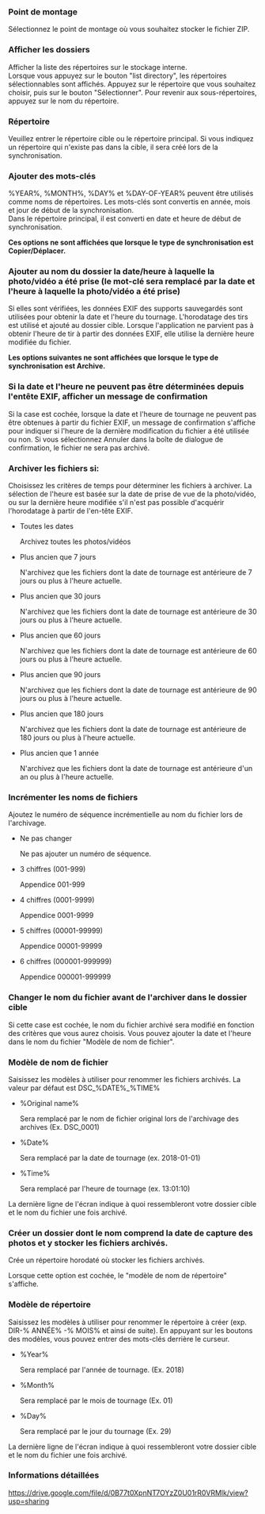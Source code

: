 ### Point de montage

Sélectionnez le point de montage où vous souhaitez stocker le fichier ZIP.

### Afficher les dossiers

Afficher la liste des répertoires sur le stockage interne.   
Lorsque vous appuyez sur le bouton "list directory", les répertoires sélectionnables sont affichés. Appuyez sur le répertoire que vous souhaitez choisir, puis sur le bouton "Sélectionner". Pour revenir aux sous-répertoires, appuyez sur le nom du répertoire.

### Répertoire

Veuillez entrer le répertoire cible ou le répertoire principal. Si vous indiquez un répertoire qui n'existe pas dans la cible, il sera créé lors de la synchronisation.

### Ajouter des mots-clés

%YEAR%, %MONTH%, %DAY% et %DAY-OF-YEAR% peuvent être utilisés comme noms de répertoires. Les mots-clés sont convertis en année, mois et jour de début de la synchronisation.  
Dans le répertoire principal, il est converti en date et heure de début de synchronisation.

**Ces options ne sont affichées que lorsque le type de synchronisation est Copier/Déplacer.**

### Ajouter au nom du dossier la date/heure à laquelle la photo/vidéo a été prise (le mot-clé sera remplacé par la date et l'heure à laquelle la photo/vidéo a été prise)

Si elles sont vérifiées, les données EXIF des supports sauvegardés sont utilisées pour obtenir la date et l'heure du tournage. L'horodatage des tirs est utilisé et ajouté au dossier cible. Lorsque l'application ne parvient pas à obtenir l'heure de tir à partir des données EXIF, elle utilise la dernière heure modifiée du fichier. 

**Les options suivantes ne sont affichées que lorsque le type de synchronisation est Archive.**

### Si la date et l'heure ne peuvent pas être déterminées depuis l'entête EXIF, afficher un message de confirmation

Si la case est cochée, lorsque la date et l'heure de tournage ne peuvent pas être obtenues à partir du fichier EXIF, un message de confirmation s'affiche pour indiquer si l'heure de la dernière modification du fichier a été utilisée ou non. Si vous sélectionnez Annuler dans la boîte de dialogue de confirmation, le fichier ne sera pas archivé. 

### Archiver les fichiers si:

Choisissez les critères de temps pour déterminer les fichiers à archiver. La sélection de l'heure est basée sur la date de prise de vue de la photo/vidéo, ou sur la dernière heure modifiée s'il n'est pas possible d'acquérir l'horodatage à partir de l'en-tête EXIF.

- Toutes les dates

   Archivez toutes les photos/vidéos

- Plus ancien que 7 jours

   N'archivez que les fichiers dont la date de tournage est antérieure de 7 jours ou plus à l'heure actuelle.

- Plus ancien que 30 jours

   N'archivez que les fichiers dont la date de tournage est antérieure de 30 jours ou plus à l'heure actuelle.

- Plus ancien que 60 jours

   N'archivez que les fichiers dont la date de tournage est antérieure de 60 jours ou plus à l'heure actuelle.

- Plus ancien que 90 jours

   N'archivez que les fichiers dont la date de tournage est antérieure de 90 jours ou plus à l'heure actuelle.

- Plus ancien que 180 jours

   N'archivez que les fichiers dont la date de tournage est antérieure de 180 jours ou plus à l'heure actuelle.

- Plus ancien que 1 année

   N'archivez que les fichiers dont la date de tournage est antérieure d'un an ou plus à l'heure actuelle. 

### Incrémenter les noms de fichiers

Ajoutez le numéro de séquence incrémentielle au nom du fichier lors de l'archivage.

- Ne pas changer

  Ne pas ajouter un numéro de séquence.

- 3 chiffres (001-999)

  Appendice 001-999

- 4 chiffres (0001-9999)

  Appendice 0001-9999

- 5 chiffres (00001-99999)

  Appendice 00001-99999

- 6 chiffres (000001-999999)

  Appendice 000001-999999

 

### Changer le nom du fichier avant de l'archiver dans le dossier cible 

Si cette case est cochée, le nom du fichier archivé sera modifié en fonction des critères que vous aurez choisis. Vous pouvez ajouter la date et l'heure dans le nom du fichier "Modèle de nom de fichier".

 

### Modèle de nom de fichier

Saisissez les modèles à utiliser pour renommer les fichiers archivés. La valeur par défaut est DSC_%DATE%_%TIME%

- %Original name%

  Sera remplacé par le nom de fichier original lors de l'archivage des archives (Ex. DSC_0001)

- %Date%

  Sera remplacé par la date de tournage (ex. 2018-01-01)

- %Time%

  Sera remplacé par l'heure de tournage (ex. 13:01:10)

La dernière ligne de l'écran indique à quoi ressembleront votre dossier cible et le nom du fichier une fois archivé.

### Créer un dossier dont le nom comprend la date de capture des photos et y stocker les fichiers archivés.

Crée un répertoire horodaté où stocker les fichiers archivés.  

Lorsque cette option est cochée, le "modèle de nom de répertoire" s'affiche.

### Modèle de répertoire

Saisissez les modèles à utiliser pour renommer le répertoire à créer (exp. DIR-% ANNÉE% -% MOIS% et ainsi de suite). En appuyant sur les boutons des modèles, vous pouvez entrer des mots-clés derrière le curseur.

- %Year%

  Sera remplacé par l'année de tournage. (Ex. 2018)

- %Month%

  Sera remplacé par le mois de tournage (Ex. 01)

- %Day%

  Sera remplacé par le jour du tournage (Ex. 29)

La dernière ligne de l'écran indique à quoi ressembleront votre dossier cible et le nom du fichier une fois archivé.

### Informations détaillées

https://drive.google.com/file/d/0B77t0XpnNT7OYzZ0U01rR0VRMlk/view?usp=sharing

 